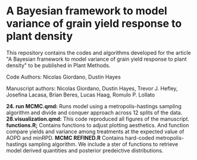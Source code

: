 # A Bayesian framework to model variance of grain yield response to plant density
 
This repository contains the codes and algorithms developed for the article "A Bayesian framework to model variance of grain yield response to plant density"  to be published in Plant Methods.

Code Authors:
Nicolas Giordano, Dustin Hayes

Manuscript authors:
Nicolas Giordano, Dustin Hayes, Trevor J. Hefley, Josefina Lacasa, Brian Beres, Lucas Haag, Romulo P. Lollato


**24. run MCMC.qmd:** Runs model using a metropolis-hastings sampling algorithm and divide and conquer approach across 12 splits of the data. 
**28.visualization.qmd:** This code reproduced all figures of the manuscript.
**functions.R;** Contains functions to adjust plotting aesthetics. And function compare yields and variance among treatments at the expected value of AOPD and minRPD.
**MCMC REFINED.R** Contains hard-coded metropolis-hastings sampling algorithm. We include a ster of functions to retrieve model derived quantities and posterior predeictive distributions. 
